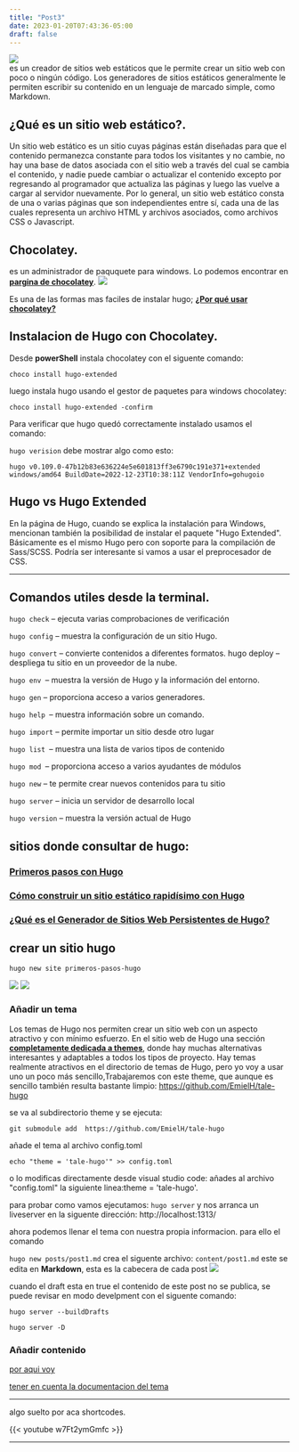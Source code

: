 ```yaml
---
title: "Post3"
date: 2023-01-20T07:43:36-05:00
draft: false
---
```



[![](https://d33wubrfki0l68.cloudfront.net/c38c7334cc3f23585738e40334284fddcaf03d5e/2e17c/images/hugo-logo-wide.svg)](https://gohugo.io/)
<br>
 es un creador de sitios web estáticos que le permite crear un sitio web con poco o ningún código. Los generadores de sitios estáticos generalmente le permiten escribir su contenido en un lenguaje de marcado simple, como Markdown.
## ¿Qué es un sitio web estático?.
Un sitio web estático es un sitio cuyas páginas están diseñadas para que el contenido permanezca constante para todos los visitantes y no cambie, no hay una base de datos asociada con el sitio web a través del cual se cambia el contenido, y nadie puede cambiar o actualizar el contenido excepto por regresando al programador que actualiza las páginas y luego las vuelve a cargar al servidor nuevamente. Por lo general, un sitio web estático consta de una o varias páginas que son independientes entre sí, cada una de las cuales representa un archivo HTML y archivos asociados, como archivos CSS o Javascript.


## Chocolatey.
 es un administrador de paququete para windows. Lo podemos encontrar en **[pargina de chocolatey](https://chocolatey.org/)**.
![](https://chocolatey.org/assets/images/global-shared/logo-square.svg)

Es una de las formas mas faciles de instalar hugo;  **[¿Por qué usar chocolatey?](https://chocolatey.org/why-chocolatey)**

## Instalacion de Hugo con Chocolatey.
Desde **powerShell** instala chocolatey 
con el siguente comando:

`choco install hugo-extended` 

luego instala hugo usando el gestor de paquetes para windows chocolatey:

`choco install hugo-extended -confirm`

Para verificar que hugo quedó correctamente instalado usamos el comando:

`hugo verision`
debe mostrar algo como esto:

 `hugo v0.109.0-47b12b83e636224e5e601813ff3e6790c191e371+extended windows/amd64 BuildDate=2022-12-23T10:38:11Z VendorInfo=gohugoio`

## Hugo vs Hugo Extended
En la página de Hugo, cuando se explica la instalación para Windows, mencionan también la posibilidad de instalar el paquete "Hugo Extended". Básicamente es el mismo Hugo pero con soporte para la compilación de Sass/SCSS. Podría ser interesante si vamos a usar el  preprocesador de CSS.
<hr>

## Comandos utiles desde la terminal.

`hugo check`  – ejecuta varias comprobaciones de verificación

`hugo config` – muestra la configuración de un sitio Hugo.

`hugo convert` – convierte contenidos a diferentes formatos.
hugo deploy – despliega tu sitio en un proveedor de la nube.

`hugo env `– muestra la versión de Hugo y la información del entorno.

`hugo gen` – proporciona acceso a varios generadores.

``hugo help ``– muestra información sobre un comando.

``hugo import`` – permite importar un sitio desde otro lugar

``hugo list ``– muestra una lista de varios tipos de contenido

``hugo mod ``– proporciona acceso a varios ayudantes de módulos

``hugo new`` – te permite crear nuevos contenidos para tu sitio

``hugo server`` – inicia un servidor de desarrollo local

``hugo version`` – muestra la versión actual de Hugo


## sitios donde consultar de hugo:
### [Primeros pasos con Hugo](https://desarrolloweb.com/articulos/primeros-pasos-hugo)

### [Cómo construir un sitio estático rapidísimo con Hugo](https://kinsta.com/es/blog/hugo-sitio-estatico/#:~:text=En%20t%C3%A9rminos%20de%20rendimiento%20bruto,completar%20m%C3%A1s%20de%20media%20hora.)

### [¿Qué es el Generador de Sitios Web Persistentes de Hugo?](https://www.dz-techs.com/es/hugo-static-site-generator)



## crear un sitio hugo
`hugo new site primeros-pasos-hugo`

![](/themes/tale-hugo/static/images/captura_crear_sitio.png)
![](/themes/tale-hugo/static/images/captura_live_server.png)
### Añadir un tema 
Los temas de Hugo nos permiten crear un sitio web con un aspecto
atractivo y con mínimo esfuerzo. En el sitio web de Hugo una sección **[completamente dedicada a themes](https://themes.gohugo.io/)**, donde hay muchas alternativas interesantes y adaptables a todos los tipos de proyecto.
Hay temas realmente atractivos en el directorio de temas de Hugo, pero yo voy a usar uno un poco más sencillo,Trabajaremos con este theme, que aunque es sencillo también resulta bastante limpio: https://github.com/EmielH/tale-hugo

se va al subdirectorio theme y se ejecuta:

`git submodule add  https://github.com/EmielH/tale-hugo `


añade el tema al archivo config.toml

`echo "theme = 'tale-hugo'" >> config.toml`

o lo modificas directamente desde visual studio code:
añades al archivo "config.toml" la siguiente linea:theme = 'tale-hugo'.

para probar como vamos ejecutamos:
`hugo server` y nos arranca un liveserver en la siguente dirección:
http://localhost:1313/

ahora podemos llenar el tema con nuestra propia informacion. para ello el comando

`hugo new posts/post1.md` crea el siguente archivo:
`content/post1.md`
este se edita en **Markdown**, esta es la cabecera de cada post
![](/themes/tale-hugo/images/captura_live_server.png)

cuando el draft esta en true el contenido de este post no se publica, se puede revisar en modo develpment con el siguente comando:

`hugo server --buildDrafts `

`hugo server -D`

### Añadir contenido

[por aqui voy](https://gohugo.io/getting-started/quick-start/#add-content)

[tener en cuenta la documentacion del tema](https://github.com/EmielH/tale-hugo/)

<hr>
algo suelto por aca 
shortcodes.

{{< youtube w7Ft2ymGmfc >}}

<hr>